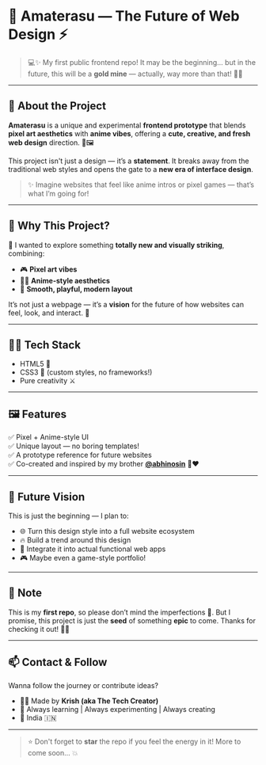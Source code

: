 # 🌟 Amaterasu — The Future of Web Design ⚡

> 💻✨ My first public frontend repo! It may be the beginning... but in the future, this will be a **gold mine** — actually, way more than that! 🚀💎

---

## 🎨 About the Project

**Amaterasu** is a unique and experimental **frontend prototype** that blends **pixel art aesthetics** with **anime vibes**, offering a **cute, creative, and fresh web design** direction. 🌸🖼️

This project isn't just a design — it’s a **statement**. It breaks away from the traditional web styles and opens the gate to a **new era of interface design**.

> ✨ Imagine websites that feel like anime intros or pixel games — that’s what I’m going for!

---

## 🧪 Why This Project?

🌈 I wanted to explore something **totally new and visually striking**, combining:
- 🎮 **Pixel art vibes**
- 🧑‍🎨 **Anime-style aesthetics**
- 💫 **Smooth, playful, modern layout**

It’s not just a webpage — it’s a **vision** for the future of how websites can feel, look, and interact. 🎯

---

## 👨‍💻 Tech Stack

- HTML5 🧱
- CSS3 🎨 (custom styles, no frameworks!)
- Pure creativity ⚔️

---

## 🖼️ Features

✅ Pixel + Anime-style UI  
✅ Unique layout — no boring templates!  
✅ A prototype reference for future websites  
✅ Co-created and inspired by my brother **[@abhinosin](https://github.com/abhinosin)** 🤝❤️

---

## 🚀 Future Vision

This is just the beginning — I plan to:
- 🌐 Turn this design style into a full website ecosystem
- 🔥 Build a trend around this design
- 🤖 Integrate it into actual functional web apps
- 🎮 Maybe even a game-style portfolio!

---

## 📌 Note

This is my **first repo**, so please don’t mind the imperfections 🙏. But I promise, this project is just the **seed** of something **epic** to come. Thanks for checking it out! 🌱🌟

---

## 📫 Contact & Follow

Wanna follow the journey or contribute ideas?

- 🧑‍💻 Made by **Krish (aka The Tech Creator)**  
- 🧠 Always learning | Always experimenting | Always creating  
- 📍 India 🇮🇳  

---

> ⭐ Don't forget to **star** the repo if you feel the energy in it! More to come soon... 💥

